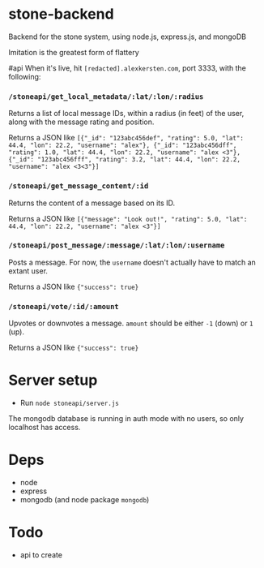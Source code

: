 stone-backend
=============

Backend for the stone system, using node.js, express.js, and mongoDB

Imitation is the greatest form of flattery


#api
When it's live, hit `[redacted].alexkersten.com`, port 3333, with the following:

### `/stoneapi/get_local_metadata/:lat/:lon/:radius`
Returns a list of local message IDs, within a radius (in feet) of the user, along with the message rating and position.

Returns a JSON like `[{"_id": "123abc456def", "rating": 5.0, "lat": 44.4, "lon": 22.2, "username": "alex"}, {"_id": "123abc456dff", "rating": 1.0, "lat": 44.4, "lon": 22.2, "username": "alex <3"}, {"_id": "123abc456fff", "rating": 3.2, "lat": 44.4, "lon": 22.2, "username": "alex <3<3"}]`

### `/stoneapi/get_message_content/:id`
Returns the content of a message based on its ID.

Returns a JSON like `[{"message": "Look out!", "rating": 5.0, "lat": 44.4, "lon": 22.2, "username": "alex <3"}]`

### `/stoneapi/post_message/:message/:lat/:lon/:username`
Posts a message. For now, the `username` doesn't actually have to match an extant user.

Returns a JSON like `{"success": true}`


### `/stoneapi/vote/:id/:amount`
Upvotes or downvotes a message. `amount` should be either `-1` (down) or `1` (up).

Returns a JSON like `{"success": true}`

# Server setup

* Run `node stoneapi/server.js`

The mongodb database is running in auth mode with no users, so only localhost has access.

# Deps

* node
* express
* mongodb (and node package `mongodb`)

# Todo

* api to create